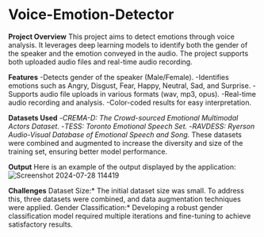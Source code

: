 # Voice-Emotion-Detector
**Project Overview**
This project aims to detect emotions through voice analysis. It leverages deep learning models to identify both the gender of the speaker and the emotion conveyed in the audio. The project supports both uploaded audio files and real-time audio recording.

**Features**
-Detects gender of the speaker (Male/Female).
-Identifies emotions such as Angry, Disgust, Fear, Happy, Neutral, Sad, and Surprise.
-Supports audio file uploads in various formats (wav, mp3, opus).
-Real-time audio recording and analysis.
-Color-coded results for easy interpretation.

**Datasets Used**
-*CREMA-D: The Crowd-sourced Emotional Multimodal Actors Dataset.*
-*TESS: Toronto Emotional Speech Set.*
-*RAVDESS: Ryerson Audio-Visual Database of Emotional Speech and Song.*
These datasets were combined and augmented to increase the diversity and size of the training set, ensuring better model performance.

**Output**
Here is an example of the output displayed by the application:
![Screenshot 2024-07-28 114419](https://github.com/user-attachments/assets/987bbe96-f957-4482-87e5-626f20f5eb7c)


**Challenges**
Dataset Size:* The initial dataset size was small. To address this, three datasets were combined, and data augmentation techniques were applied.
Gender Classification:* Developing a robust gender classification model required multiple iterations and fine-tuning to achieve satisfactory results.
